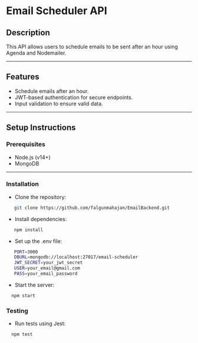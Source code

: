# Email Scheduler API

## Description
This API allows users to schedule emails to be sent after an hour using Agenda and Nodemailer.

---

## Features
- Schedule emails after an hour.
- JWT-based authentication for secure endpoints.
- Input validation to ensure valid data.

---

## Setup Instructions

### Prerequisites
- Node.js (v14+)
- MongoDB

---

### Installation
- Clone the repository:
```bash
   git clone https://github.com/falgunmahajan/EmailBackend.git
```

- Install dependencies:
```bash
   npm install
```

- Set up the .env file:
```bash
   PORT=3000
   DBURL=mongodb://localhost:27017/email-scheduler
   JWT_SECRET=your_jwt_secret
   USER=your_email@gmail.com
   PASS=your_email_password
```

- Start the server:
```bash
  npm start
```

### Testing
- Run tests using Jest:
```bash
  npm test
```
